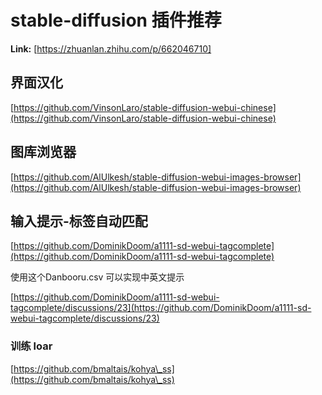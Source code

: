 # stable-diffusion 插件推荐



 **Link:** [https://zhuanlan.zhihu.com/p/662046710]

## 界面汉化  

[https://github.com/VinsonLaro/stable-diffusion-webui-chinese](https://github.com/VinsonLaro/stable-diffusion-webui-chinese)

## 图库浏览器  

[https://github.com/AlUlkesh/stable-diffusion-webui-images-browser](https://github.com/AlUlkesh/stable-diffusion-webui-images-browser)

## 输入提示-标签自动匹配  

[https://github.com/DominikDoom/a1111-sd-webui-tagcomplete](https://github.com/DominikDoom/a1111-sd-webui-tagcomplete)

使用这个Danbooru.csv 可以实现中英文提示

[https://github.com/DominikDoom/a1111-sd-webui-tagcomplete/discussions/23](https://github.com/DominikDoom/a1111-sd-webui-tagcomplete/discussions/23)

### 训练 loar  

[https://github.com/bmaltais/kohya\_ss](https://github.com/bmaltais/kohya\_ss)

